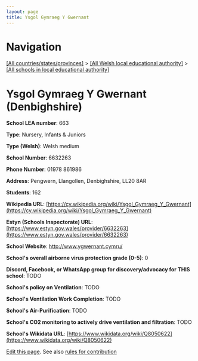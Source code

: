 ```yaml
---
layout: page
title: Ysgol Gymraeg Y Gwernant
---
```

# Navigation

[[All countries/states/provinces]](../../..) > [[All Welsh local educational authority]](../..) > [[All schools in local educational authority]](..)

# Ysgol Gymraeg Y Gwernant (Denbighshire)

**School LEA number**: 663

**Type**: Nursery, Infants & Juniors

**Type (Welsh)**: Welsh medium

**School Number**: 6632263

**Phone Number**: 01978 861986

**Address**: Pengwern, Llangollen, Denbighshire, LL20 8AR

**Students**: 162

**Wikipedia URL**: [https://cy.wikipedia.org/wiki/Ysgol_Gymraeg_Y_Gwernant](https://cy.wikipedia.org/wiki/Ysgol_Gymraeg_Y_Gwernant)

**Estyn (Schools Inspectorate) URL**: [https://www.estyn.gov.wales/provider/6632263](https://www.estyn.gov.wales/provider/6632263)

**School Website**: http://www.ygwernant.cymru/

**School's overall airborne virus protection grade (0-5)**: 0

**Discord, Facebook, or WhatsApp group for discovery/advocacy for THIS school**: TODO

**School's policy on Ventilation**: TODO

**School's Ventilation Work Completion**: TODO

**School's Air-Purification**: TODO

**School's CO2 monitoring to actively drive ventilation and filtration**: TODO

**School's Wikidata URL**: [https://www.wikidata.org/wiki/Q8050622](https://www.wikidata.org/wiki/Q8050622)




[Edit this page](https://github.com/ventilate-schools/Wales/edit/prif/./Denbighshire/Ysgol_Gymraeg_Y_Gwernant.md). See also [rules for contribution](../../../contribution-rules/)
